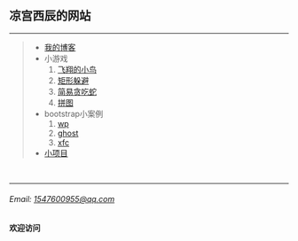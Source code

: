 ## 凉宫西辰的网站

***
> + [我的博客](http://www.cnblogs.com/hsianglee/)<br />
> + 小游戏
>   1. [飞翔的小鸟](http://www.hsianglee.top/fly/)<br />
>   2. [矩形躲避](http://www.hsianglee.top/line/)<br />
>   3. [简易贪吃蛇](http://www.hsianglee.top/snake/)<br />
>   4. [拼图](http://www.hsianglee.top/puzzle/)<br />
> + bootstrap小案例
>   1. [wp](http://www.hsianglee.top/bootstrap/wp/)
>   2. [ghost](http://www.hsianglee.top/bootstrap/ghost/)
>   3. [xfc](http://www.hsianglee.top/bootstrap/xfc/)
> + [小项目](http://www.hsianglee.top/fgm/)<br />
<br />

***
###### Email: 1547600955@qq.com
#### 欢迎访问

